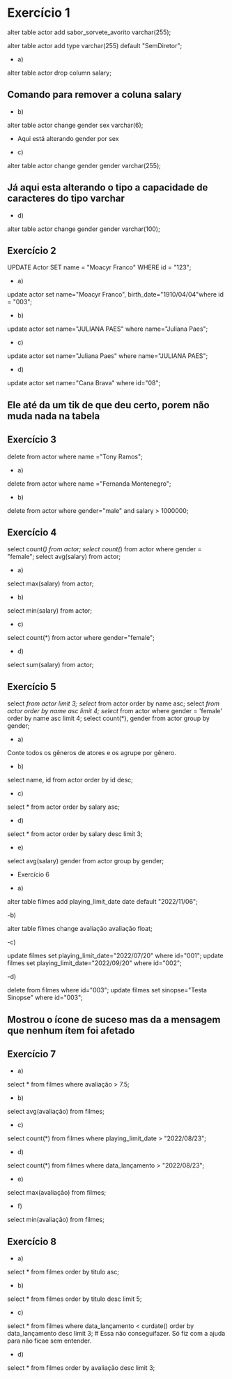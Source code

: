# Exercício 1

alter table actor add sabor_sorvete_avorito varchar(255);

alter table actor add type varchar(255) default "SemDiretor";

- a)

alter table actor drop column salary;

## Comando para remover a coluna salary

- b)

alter table actor change gender sex varchar(6);

- Aqui está alterando gender por sex

- c)

alter table actor change gender gender varchar(255);

## Já aqui esta alterando o tipo a capacidade de caracteres do tipo varchar

- d)

alter table actor change gender gender varchar(100);

## Exercício 2

UPDATE Actor
SET name = "Moacyr Franco"
WHERE id = "123";

- a)

update actor set name="Moacyr Franco", birth_date="1910/04/04"where id = "003";

- b)

update actor set name="JULIANA PAES" where name="Juliana Paes";

- c)

update actor set name="Juliana Paes" where name="JULIANA PAES";

- d)

update actor set name="Cana Brava" where id="08";

## Ele até da um tik de que deu certo, porem não muda nada na tabela

## Exercício 3

delete from actor where name ="Tony Ramos";

- a)

delete from actor where name ="Fernanda Montenegro";

- b)

delete from actor where gender="male" and salary > 1000000;

## Exercício 4

select count(*) from actor;
select count(*) from actor where gender = "female";
select avg(salary) from actor;

- a)

select max(salary) from actor;

- b)

select min(salary) from actor;

- c)

select count(*) from actor where gender="female";

- d)

select sum(salary) from actor;

## Exercício 5

select *from actor limit 3;
select* from actor order by name asc;
select *from actor order by name asc limit 4;
select* from actor where gender = 'female' order by name asc limit 4;
select count(*), gender from actor group by gender;

- a)

Conte todos os gêneros de atores e os agrupe por gênero.

- b)

select name, id  from actor order by id desc;

- c)

select * from actor order by salary asc;

- d)

select * from actor order by salary desc limit 3;

- e)

select avg(salary) gender from actor group by gender;

- Exercício 6

- a)

alter table filmes add playing_limit_date date default "2022/11/06";

-b)

alter table filmes change avaliação avaliação float;

-c)

update filmes set playing_limit_date="2022/07/20" where id="001";
update filmes set playing_limit_date="2022/09/20" where id="002";

-d)

delete from filmes where id="003";
update filmes set sinopse="Testa Sinopse" where id="003";

## Mostrou o ícone de suceso mas da a mensagem que nenhum ítem foi afetado

## Exercício 7

- a)

select * from filmes where avaliação > 7.5;

- b)

select avg(avaliação) from filmes;

- c)

select count(*) from filmes where playing_limit_date > "2022/08/23";

- d)

select count(*) from filmes where data_lançamento > "2022/08/23";

- e)

select max(avaliação) from filmes;

- f)

select min(avaliação) from filmes;

## Exercício 8

- a)

select * from filmes order by titulo asc;

- b)

select * from filmes order by titulo desc limit 5;

- c)

select * from filmes where data_lançamento < curdate() order by data_lançamento desc limit 3; # Essa não conseguifazer. Só fiz com a ajuda para não ficae sem entender.

- d)

select * from filmes order by avaliação desc limit 3;
